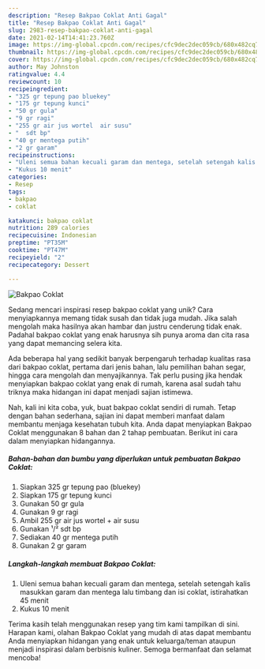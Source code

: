 ```yaml
---
description: "Resep Bakpao Coklat Anti Gagal"
title: "Resep Bakpao Coklat Anti Gagal"
slug: 2983-resep-bakpao-coklat-anti-gagal
date: 2021-02-14T14:41:23.760Z
image: https://img-global.cpcdn.com/recipes/cfc9dec2dec059cb/680x482cq70/bakpao-coklat-foto-resep-utama.jpg
thumbnail: https://img-global.cpcdn.com/recipes/cfc9dec2dec059cb/680x482cq70/bakpao-coklat-foto-resep-utama.jpg
cover: https://img-global.cpcdn.com/recipes/cfc9dec2dec059cb/680x482cq70/bakpao-coklat-foto-resep-utama.jpg
author: May Johnston
ratingvalue: 4.4
reviewcount: 10
recipeingredient:
- "325 gr tepung pao bluekey"
- "175 gr tepung kunci"
- "50 gr gula"
- "9 gr ragi"
- "255 gr air jus wortel  air susu"
- "  sdt bp"
- "40 gr mentega putih"
- "2 gr garam"
recipeinstructions:
- "Uleni semua bahan kecuali garam dan mentega, setelah setengah kalis masukkan garam dan mentega lalu timbang dan isi coklat, istirahatkan 45 menit"
- "Kukus 10 menit"
categories:
- Resep
tags:
- bakpao
- coklat

katakunci: bakpao coklat 
nutrition: 289 calories
recipecuisine: Indonesian
preptime: "PT35M"
cooktime: "PT47M"
recipeyield: "2"
recipecategory: Dessert

---
```



![Bakpao Coklat](https://img-global.cpcdn.com/recipes/cfc9dec2dec059cb/680x482cq70/bakpao-coklat-foto-resep-utama.jpg)

Sedang mencari inspirasi resep bakpao coklat yang unik? Cara menyiapkannya memang tidak susah dan tidak juga mudah. Jika salah mengolah maka hasilnya akan hambar dan justru cenderung tidak enak. Padahal bakpao coklat yang enak harusnya sih punya aroma dan cita rasa yang dapat memancing selera kita.

Ada beberapa hal yang sedikit banyak berpengaruh terhadap kualitas rasa dari bakpao coklat, pertama dari jenis bahan, lalu pemilihan bahan segar, hingga cara mengolah dan menyajikannya. Tak perlu pusing jika hendak menyiapkan bakpao coklat yang enak di rumah, karena asal sudah tahu triknya maka hidangan ini dapat menjadi sajian istimewa.




Nah, kali ini kita coba, yuk, buat bakpao coklat sendiri di rumah. Tetap dengan bahan sederhana, sajian ini dapat memberi manfaat dalam membantu menjaga kesehatan tubuh kita. Anda dapat menyiapkan Bakpao Coklat menggunakan 8 bahan dan 2 tahap pembuatan. Berikut ini cara dalam menyiapkan hidangannya.

<!--inarticleads1-->

##### Bahan-bahan dan bumbu yang diperlukan untuk pembuatan Bakpao Coklat:

1. Siapkan 325 gr tepung pao (bluekey)
1. Siapkan 175 gr tepung kunci
1. Gunakan 50 gr gula
1. Gunakan 9 gr ragi
1. Ambil 255 gr air jus wortel + air susu
1. Gunakan  ¹/² sdt bp
1. Sediakan 40 gr mentega putih
1. Gunakan 2 gr garam




<!--inarticleads2-->

##### Langkah-langkah membuat Bakpao Coklat:

1. Uleni semua bahan kecuali garam dan mentega, setelah setengah kalis masukkan garam dan mentega lalu timbang dan isi coklat, istirahatkan 45 menit
1. Kukus 10 menit




Terima kasih telah menggunakan resep yang tim kami tampilkan di sini. Harapan kami, olahan Bakpao Coklat yang mudah di atas dapat membantu Anda menyiapkan hidangan yang enak untuk keluarga/teman ataupun menjadi inspirasi dalam berbisnis kuliner. Semoga bermanfaat dan selamat mencoba!
